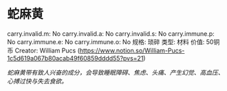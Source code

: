 # 蛇麻黄

carry.invalid.m: No
carry.invalid.a: No
carry.invalid.s: No
carry.immune.p: No
carry.immune.e: No
carry.immune.o: No
规格: 琐碎
类型: 材料
价值: 50铜币
Creator: William Pucs (https://www.notion.so/William-Pucs-1c5d619a067b80acab49f60859dddd55?pvs=21)

*蛇麻黄带有致人兴奋的成分，会导致睡眠障碍、焦虑、头痛、产生幻觉、高血压、心搏过快与失去食欲。*